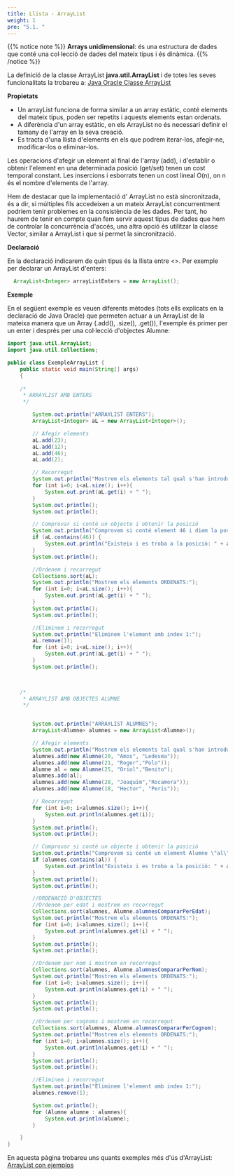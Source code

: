 ```yaml
---
title: Llista - ArrayList
weight: 1
pre: "5.1. "
---
```


{{% notice note %}}
**Arrays unidimensional**: és una estructura de dades que conté una col·lecció de dades del mateix tipus i és dinàmica. 
{{% /notice %}}

La definició de la classe ArrayList **java.util.ArrayList** i de totes les seves funcionalitats la trobareu a:
[Java Oracle Classe ArrayList](https://docs.oracle.com/javase/7/docs/api/java/util/ArrayList.html)


**Propietats**
- Un arrayList funciona de forma similar a un array estàtic, conté elements del mateix tipus, poden ser repetits i aquests elements estan ordenats.
- A diferència d'un array estàtic, en els ArrayList no és necessari definir el tamany de l'array en la seva creació.
- Es tracta d'una llista d'elements en els que podrem iterar-los, afegir-ne, modificar-los o eliminar-los.


Les operacions d'afegir un element al final de l'array (add), i d'establir o obtenir l'element en una determinada posició (get/set) tenen un cost temporal constant. Les insercions i esborrats tenen un cost lineal O(n), on n és el nombre d'elements de l'array.

Hem de destacar que la implementació d' ArrayList no està sincronitzada, és a dir, si múltiples fils accedeixen a un mateix ArrayList concurrentment podríem tenir problemes en la consistència de les dades. Per tant, ho haurem de tenir en compte quan fem servir aquest tipus de dades que hem de controlar la concurrència d'accés, una altra opció és utilitzar la classe Vector, similar a ArrayList i que sí permet la sincronització.


**Declaració**

En la declaració indicarem de quin tipus és la llista entre <>. Per exemple per declarar un ArrayList d'enters:
```java
  ArrayList<Integer> arrayListEnters = new ArrayList();
```

**Exemple**

En el següent exemple es veuen diferents mètodes (tots ells explicats en la declaració de Java Oracle) que permeten actuar a un ArrayList de la mateixa manera que un Array (.add(), .size(), .get()), l'exemple és primer per un enter i després per una col·lecció d'objectes Alumne:

```java
import java.util.ArrayList;
import java.util.Collections;

public class ExempleArrayList {
    public static void main(String[] args)
    {
        
	/*
	 * ARRAYLIST AMB ENTERS
	 */

        System.out.println("ARRAYLIST ENTERS");
        ArrayList<Integer> aL = new ArrayList<Integer>();

        // Afegir elements
        aL.add(23);
        aL.add(12);
        aL.add(46);
        aL.add(2);

        // Recorregut
        System.out.println("Mostrem els elements tal qual s'han introduït, ArrayList és una llista d'elements:");
        for (int i=0; i<aL.size(); i++){
            System.out.print(aL.get(i) + " ");
        }
        System.out.println();
        System.out.println();

        // Comprovar si conté un objecte i obtenir la posició
        System.out.println("Comprovem si conté element 46 i diem la posició on es troba:");
        if (aL.contains(46)) {
            System.out.println("Existeix i es troba a la posició: " + aL.indexOf(46));
        }
        System.out.println();

        //Ordenem i recorregut
        Collections.sort(aL);
        System.out.println("Mostrem els elements ORDENATS:");
        for (int i=0; i<aL.size(); i++){
            System.out.print(aL.get(i) + " ");
        }
        System.out.println();
        System.out.println();

        //Eliminem i recorregut
        System.out.println("Eliminem l'element amb index 1:");
        aL.remove(1);
        for (int i=0; i<aL.size(); i++){
            System.out.print(aL.get(i) + " ");
        }
        System.out.println();


        
	/*
	 * ARRAYLIST AMB OBJECTES ALUMNE
	 */


        System.out.println("ARRAYLIST ALUMNES");
        ArrayList<Alumne> alumnes = new ArrayList<Alumne>();

        // Afegir elements
        System.out.println("Mostrem els elements tal qual s'han introduït:");
        alumnes.add(new Alumne(20, "Amos", "Ledesma"));
        alumnes.add(new Alumne(21, "Roger","Polo"));
        Alumne al = new Alumne(25, "Oriol","Benito");
        alumnes.add(al);
        alumnes.add(new Alumne(28, "Joaquim","Rocamora"));
        alumnes.add(new Alumne(18, "Hector", "Peris"));

        // Recorregut
        for (int i=0; i<alumnes.size(); i++){
            System.out.println(alumnes.get(i));
        }
        System.out.println();
        System.out.println();

        // Comprovar si conté un objecte i obtenir la posició
        System.out.println("Comprovem si conté un element Alumne \"al\" i diem la posició on es troba:");
        if (alumnes.contains(al)) {
            System.out.println("Existeix i es troba a la posició: " + alumnes.indexOf(al));
        }
        System.out.println();
        System.out.println();

        //ORDENACIÓ D'OBJECTES
        //Ordenem per edat i mostrem en recorregut
        Collections.sort(alumnes, Alumne.alumnesCompararPerEdat);
        System.out.println("Mostrem els elements ORDENATS:");
        for (int i=0; i<alumnes.size(); i++){
            System.out.println(alumnes.get(i) + " ");
        }
        System.out.println();
        System.out.println();

        //Ordenem per nom i mostrem en recorregut
        Collections.sort(alumnes, Alumne.alumnesCompararPerNom);
        System.out.println("Mostrem els elements ORDENATS:");
        for (int i=0; i<alumnes.size(); i++){
            System.out.println(alumnes.get(i) + " ");
        }
        System.out.println();
        System.out.println();

        //Ordenem per cognoms i mostrem en recorregut
        Collections.sort(alumnes, Alumne.alumnesCompararPerCognom);
        System.out.println("Mostrem els elements ORDENATS:");
        for (int i=0; i<alumnes.size(); i++){
            System.out.println(alumnes.get(i) + " ");
        }
        System.out.println();
        System.out.println();

        //Eliminem i recorregut
        System.out.println("Eliminem l'element amb index 1:");
        alumnes.remove(1);

        System.out.println();
        for (Alumne alumne : alumnes){
            System.out.println(alumne);
        }

    }
}
```

En aquesta pàgina trobareu uns quants exemples més d'ús d'ArrayList: [ArrayList con ejemplos](https://jarroba.com/arraylist-en-java-ejemplos/)





